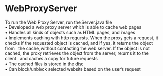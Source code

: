 # WebProxyServer


To run the Web Proxy Server, run the Server.java file<br />
•	Developed a web proxy server which is able to cache web pages <br />
•	Handles all kinds of objects such as HTML pages, and images <br />
•	Implements caching with http requests. When the proxy gets a request, it checks if the requested object is cached, and if yes, it returns the object from             &nbsp; the cache, without contacting the web server. If the object is not cached, the proxy retrieves the object from the server, returns it to the client   &nbsp; and caches a copy for future requests <br />
•	The cached files is stored in the disc <br />
•	Can block/unblock selected website based on the user’s request <br />


